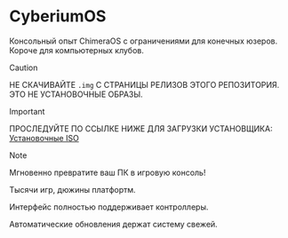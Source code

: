 # CyberiumOS
Консольный опыт ChimeraOS с ограничениями для конечных юзеров. Короче для компьютерных клубов.

> [!CAUTION]
> НЕ СКАЧИВАЙТЕ `.img` С СТРАНИЦЫ РЕЛИЗОВ ЭТОГО РЕПОЗИТОРИЯ.
> ЭТО НЕ УСТАНОВОЧНЫЕ ОБРАЗЫ.

> [!IMPORTANT]
> ПРОСЛЕДУЙТЕ ПО ССЫЛКЕ НИЖЕ ДЛЯ ЗАГРУЗКИ УСТАНОВЩИКА:
> [Установочные ISO](https://github.com/gru2007/install-media/releases)

> [!NOTE]
> Мгновенно превратите ваш ПК в игровую консоль!
> 
> Тысячи игр, дюжины платфортм.
> 
> Интерфейс полностью поддерживает контроллеры.
> 
> Автоматические обновления держат систему свежей.
